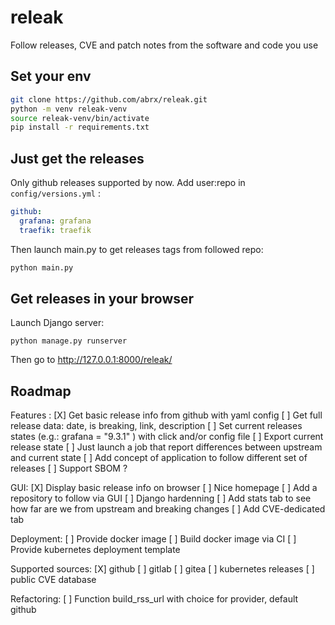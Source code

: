 # releak

Follow releases, CVE and patch notes from the software and code you use

## Set your env

```bash
git clone https://github.com/abrx/releak.git
python -m venv releak-venv
source releak-venv/bin/activate
pip install -r requirements.txt
```

## Just get the releases

Only github releases supported by now.
Add user:repo in `config/versions.yml` :

```yaml
github:
  grafana: grafana
  traefik: traefik
```

Then launch main.py to get releases tags from followed repo:

```bash
python main.py
```

## Get releases in your browser

Launch Django server:

```
python manage.py runserver
```

Then go to http://127.0.0.1:8000/releak/ 

## Roadmap

Features :
[X] Get basic release info from github with yaml config
[ ] Get full release data: date, is breaking, link, description
[ ] Set current releases states (e.g.: grafana = "9.3.1" ) with click and/or config file
[ ] Export current release state
[ ] Just launch a job that report differences between upstream and current state
[ ] Add concept of application to follow different set of releases 
[ ] Support SBOM ?

GUI:
[X] Display basic release info on browser
[ ] Nice homepage
[ ] Add a repository to follow via GUI
[ ] Django hardenning
[ ] Add stats tab to see how far are we from upstream and breaking changes
[ ] Add CVE-dedicated tab

Deployment:
[ ] Provide docker image
[ ] Build docker image via CI
[ ] Provide kubernetes deployment template

Supported sources:
[X] github
[ ] gitlab
[ ] gitea
[ ] kubernetes releases
[ ] public CVE database

Refactoring:
[ ] Function build_rss_url with choice for provider, default github
